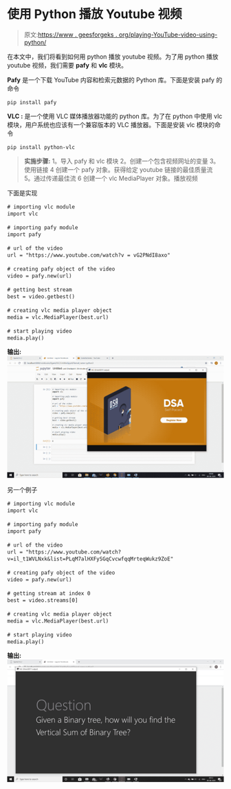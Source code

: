 # 使用 Python 播放 Youtube 视频

> 原文:[https://www . geesforgeks . org/playing-YouTube-video-using-python/](https://www.geeksforgeeks.org/playing-youtube-video-using-python/)

在本文中，我们将看到如何用 python 播放 youtube 视频。为了用 python 播放 youtube 视频，我们需要 **pafy** 和 **vlc** 模块。

**Pafy** 是一个下载 YouTube 内容和检索元数据的 Python 库。下面是安装 pafy 的命令

```
pip install pafy

```

**VLC :** 是一个使用 VLC 媒体播放器功能的 python 库。为了在 python 中使用 vlc 模块，用户系统也应该有一个兼容版本的 VLC 播放器。下面是安装 vlc 模块的命令

```
pip install python-vlc

```

> **实施步骤:**
> 1。导入 pafy 和 vlc 模块
> 2。创建一个包含视频网址的变量
> 3。使用链接
> 4 创建一个 pafy 对象。获得给定 youtube 链接的最佳质量流
> 5。通过传递最佳流
> 6 创建一个 vlc MediaPlayer 对象。播放视频

下面是实现

```
# importing vlc module
import vlc

# importing pafy module
import pafy

# url of the video
url = "https://www.youtube.com/watch?v = vG2PNdI8axo"

# creating pafy object of the video
video = pafy.new(url)

# getting best stream
best = video.getbest()

# creating vlc media player object
media = vlc.MediaPlayer(best.url)

# start playing video
media.play()
```

**输出:**
![](img/1e6226ebf5da35e56bd671e1fdfb4582.png)

另一个例子

```
# importing vlc module
import vlc

# importing pafy module
import pafy

# url of the video
url = "https://www.youtube.com/watch?v=il_t1WVLNxk&list=PLqM7alHXFySGqCvcwfqqMrteqWukz9ZoE"

# creating pafy object of the video
video = pafy.new(url)

# getting stream at index 0
best = video.streams[0]

# creating vlc media player object
media = vlc.MediaPlayer(best.url)

# start playing video
media.play()
```

**输出:**
![](img/963c8aacfe61b84cf48d2adac2b0f46c.png)